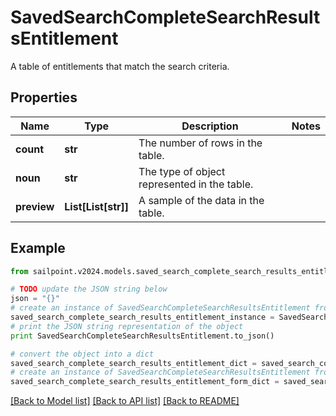 # SavedSearchCompleteSearchResultsEntitlement

A table of entitlements that match the search criteria.

## Properties

Name | Type | Description | Notes
------------ | ------------- | ------------- | -------------
**count** | **str** | The number of rows in the table. | 
**noun** | **str** | The type of object represented in the table. | 
**preview** | **List[List[str]]** | A sample of the data in the table. | 

## Example

```python
from sailpoint.v2024.models.saved_search_complete_search_results_entitlement import SavedSearchCompleteSearchResultsEntitlement

# TODO update the JSON string below
json = "{}"
# create an instance of SavedSearchCompleteSearchResultsEntitlement from a JSON string
saved_search_complete_search_results_entitlement_instance = SavedSearchCompleteSearchResultsEntitlement.from_json(json)
# print the JSON string representation of the object
print SavedSearchCompleteSearchResultsEntitlement.to_json()

# convert the object into a dict
saved_search_complete_search_results_entitlement_dict = saved_search_complete_search_results_entitlement_instance.to_dict()
# create an instance of SavedSearchCompleteSearchResultsEntitlement from a dict
saved_search_complete_search_results_entitlement_form_dict = saved_search_complete_search_results_entitlement.from_dict(saved_search_complete_search_results_entitlement_dict)
```
[[Back to Model list]](../README.md#documentation-for-models) [[Back to API list]](../README.md#documentation-for-api-endpoints) [[Back to README]](../README.md)


